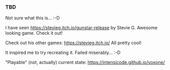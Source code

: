 ### TBD

Not sure what this is... :-D

I have seen https://stevieg.itch.io/gunstar-release by Stevie G. Awesome looking game. Check it out!

Check out his other games: https://stevieg.itch.io/ All pretty cool!

It inspired me to try recreating it. Failed miserably... :-D

"Playable" (not, actually) current state: https://intensicode.github.io/voxone/
